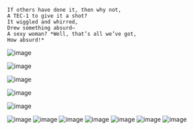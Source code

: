 ```
If others have done it, then why not,  
A TEC-1 to give it a shot?  
It wiggled and whirred,  
Drew something absurd—  
A sexy woman? *Well, that’s all we’ve got,
How absurd!*
```




![image](https://github.com/user-attachments/assets/d8732c6b-4aae-4665-80e5-5897182e9ff4)

![image](https://github.com/user-attachments/assets/a3d721ed-4095-4fe4-9d8d-8c0aa3b17408)

![image](https://github.com/user-attachments/assets/d832b65c-69d6-44bd-8ea8-591d90a2b1b4)

![image](https://github.com/user-attachments/assets/775e450d-5ea2-4cd5-b793-40e3ebde8dc0)

![image](https://github.com/user-attachments/assets/6c4f1151-3009-424e-8627-a7f14fb35518)

![image](https://github.com/user-attachments/assets/d8fdccfd-4990-4bdd-b8a2-0b2332e72def)
![image](https://github.com/user-attachments/assets/53bcb731-db57-4d7a-a3af-5356d073999f)
![image](https://github.com/user-attachments/assets/8f7e860c-7963-41a7-a3c4-f15893e40575)
![image](https://github.com/user-attachments/assets/5c661ecc-ca36-4cf3-9b7b-3cef69e2eb55)
![image](https://github.com/user-attachments/assets/aa72861b-7e14-467f-92f8-6bd530153aec)
![image](https://github.com/user-attachments/assets/6889d5a4-80ed-403b-b04d-d0a9b6783159)
![image](https://github.com/user-attachments/assets/d2fd9fc2-d0ee-4d0a-b21b-002b60bf561e)
